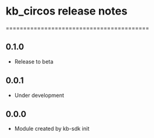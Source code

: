 # kb_circos release notes
=========================================

0.1.0
-----
* Release to beta

0.0.1
-----
* Under development

0.0.0
-----
* Module created by kb-sdk init
